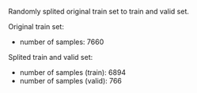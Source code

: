 Randomly splited original train set to train and valid set.

Original train set:
- number of samples: 7660
  
Splited train and valid set:
- number of samples (train): 6894
- number of samples (valid): 766